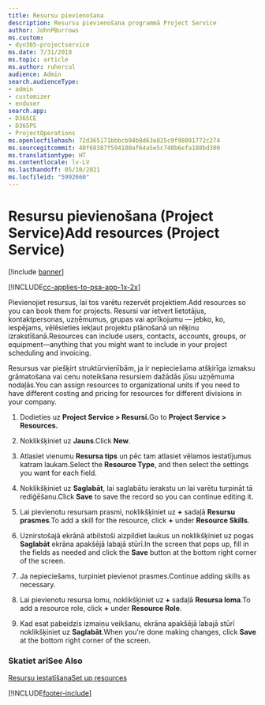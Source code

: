 ```yaml
---
title: Resursu pievienošana
description: Resursu pievienošana programmā Project Service
author: JohnPBurrows
ms.custom:
- dyn365-projectservice
ms.date: 7/31/2018
ms.topic: article
ms.author: ruhercul
audience: Admin
search.audienceType:
- admin
- customizer
- enduser
search.app:
- D365CE
- D365PS
- ProjectOperations
ms.openlocfilehash: 72d365171bbbcb94b8d63e825c9f98091772c274
ms.sourcegitcommit: 40f68387f594180af64a5e5c748b6efa188bd300
ms.translationtype: HT
ms.contentlocale: lv-LV
ms.lasthandoff: 05/10/2021
ms.locfileid: "5992660"
---
```

# <a name="add-resources-project-service"></a><span data-ttu-id="32dd6-103">Resursu pievienošana (Project Service)</span><span class="sxs-lookup"><span data-stu-id="32dd6-103">Add resources (Project Service)</span></span>

[!include [banner](../includes/psa-now-project-operations.md)]

[!INCLUDE[cc-applies-to-psa-app-1x-2x](../includes/cc-applies-to-psa-app-1x-2x.md)]

<span data-ttu-id="32dd6-104">Pievienojiet resursus, lai tos varētu rezervēt projektiem.</span><span class="sxs-lookup"><span data-stu-id="32dd6-104">Add resources so you can book them for projects.</span></span> <span data-ttu-id="32dd6-105">Resursi var ietvert lietotājus, kontaktpersonas, uzņēmumus, grupas vai aprīkojumu — jebko, ko, iespējams, vēlēsieties iekļaut projektu plānošanā un rēķinu izrakstīšanā.</span><span class="sxs-lookup"><span data-stu-id="32dd6-105">Resources can include users, contacts, accounts, groups, or equipment—anything that you might want to include in your project scheduling and invoicing.</span></span>  
  
<span data-ttu-id="32dd6-106">Resursus var piešķirt struktūrvienībām, ja ir nepieciešama atšķirīga izmaksu grāmatošana vai cenu noteikšana resursiem dažādās jūsu uzņēmuma nodaļās.</span><span class="sxs-lookup"><span data-stu-id="32dd6-106">You can assign resources to organizational units if you need to have different costing and pricing for resources for different divisions in your company.</span></span>  
  
1.  <span data-ttu-id="32dd6-107">Dodieties uz **Project Service > Resursi.**</span><span class="sxs-lookup"><span data-stu-id="32dd6-107">Go to **Project Service > Resources.**</span></span>  
  
2.  <span data-ttu-id="32dd6-108">Noklikšķiniet uz **Jauns**.</span><span class="sxs-lookup"><span data-stu-id="32dd6-108">Click **New**.</span></span>  
  
3.  <span data-ttu-id="32dd6-109">Atlasiet vienumu **Resursa tips** un pēc tam atlasiet vēlamos iestatījumus katram laukam.</span><span class="sxs-lookup"><span data-stu-id="32dd6-109">Select the **Resource Type**, and then select the settings you want for each field.</span></span>  
  
4.  <span data-ttu-id="32dd6-110">Noklikšķiniet uz **Saglabāt**, lai saglabātu ierakstu un lai varētu turpināt tā rediģēšanu.</span><span class="sxs-lookup"><span data-stu-id="32dd6-110">Click **Save** to save the record so you can continue editing it.</span></span>  
  
5.  <span data-ttu-id="32dd6-111">Lai pievienotu resursam prasmi, noklikšķiniet uz **+** sadaļā **Resursu prasmes**.</span><span class="sxs-lookup"><span data-stu-id="32dd6-111">To add a skill for the resource, click **+** under **Resource Skills**.</span></span>  
  
6.  <span data-ttu-id="32dd6-112">Uznirstošajā ekrānā atbilstoši aizpildiet laukus un noklikšķiniet uz pogas **Saglabāt** ekrāna apakšējā labajā stūrī.</span><span class="sxs-lookup"><span data-stu-id="32dd6-112">In the screen that pops up, fill in the fields as needed and click the **Save** button at the bottom right corner of the screen.</span></span>  
  
7.  <span data-ttu-id="32dd6-113">Ja nepieciešams, turpiniet pievienot prasmes.</span><span class="sxs-lookup"><span data-stu-id="32dd6-113">Continue adding skills as necessary.</span></span>  
  
8.  <span data-ttu-id="32dd6-114">Lai pievienotu resursa lomu, noklikšķiniet uz **+** sadaļā **Resursa loma**.</span><span class="sxs-lookup"><span data-stu-id="32dd6-114">To add a resource role, click **+** under **Resource Role**.</span></span>  
  
9. <span data-ttu-id="32dd6-115">Kad esat pabeidzis izmaiņu veikšanu, ekrāna apakšējā labajā stūrī noklikšķiniet uz **Saglabāt**.</span><span class="sxs-lookup"><span data-stu-id="32dd6-115">When you’re done making changes, click **Save** at the bottom right corner of the screen.</span></span>  
  
### <a name="see-also"></a><span data-ttu-id="32dd6-116">Skatiet arī</span><span class="sxs-lookup"><span data-stu-id="32dd6-116">See Also</span></span>  
 [<span data-ttu-id="32dd6-117">Resursu iestatīšana</span><span class="sxs-lookup"><span data-stu-id="32dd6-117">Set up resources</span></span>](../psa/set-up-resources.md)


[!INCLUDE[footer-include](../includes/footer-banner.md)]